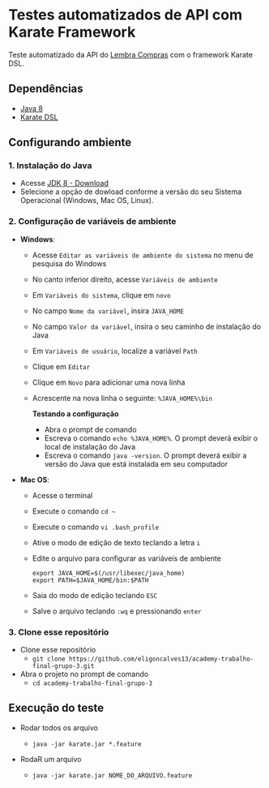 # Testes automatizados de API com Karate Framework

Teste automatizado da API do [Lembra Compras](https://lista-compras-api.herokuapp.com/api-docs/#/) com o framework Karate DSL.

## Dependências 

- [Java 8](https://www.oracle.com/br/java/technologies/javase/javase8-archive-downloads.html)
- [Karate DSL]()

## Configurando ambiente

### 1. Instalação do Java

- Acesse [JDK 8 - Download](https://www.oracle.com/br/java/technologies/javase/javase8-archive-downloads.html) 
- Selecione a opção de dowload conforme a versão do seu  Sistema Operacional (Windows, Mac OS, Linux).

### 2. Configuração de variáveis de ambiente

- **Windows**:

  - Acesse ``Editar as variáveis de ambiente do sistema`` no menu de pesquisa do Windows

  - No canto inferior direito, acesse ``Variáveis de ambiente``

  - Em `Variáveis do sistema`, clique em `novo`

  - No campo ``Nome da variável``, insira ``JAVA_HOME``

  - No campo ``Valor da variável``, insira o seu caminho de instalação do Java

  - Em ``Variáveis de usuário``, localize a variável ``Path``

  - Clique em ``Editar``

  - Clique em ``Novo`` para adicionar uma nova linha

  - Acrescente na nova linha o seguinte: ``%JAVA_HOME%\bin``

    **Testando a configuração**

    - Abra o prompt de comando
    - Escreva o comando ``echo %JAVA_HOME%``. O prompt deverá exibir o local de instalação do Java
    - Escreva o comando ``java -version``. O prompt deverá exibir a versão do Java que está instalada em seu computador

- **Mac OS**:

  - Acesse o terminal 

  - Execute o comando `cd ~`

  - Execute o comando `vi .bash_profile`

  - Ative o modo de edição de texto teclando a letra `i`

  - Edite o arquivo para configurar as variáveis de ambiente

    ```
    export JAVA_HOME=$(/usr/libexec/java_home)
    export PATH=$JAVA_HOME/bin:$PATH
    ```

  - Saia do modo de edição teclando `ESC`

  - Salve o arquivo teclando `:wq` e pressionando `enter`

### 3. Clone esse repositório 

- Clone esse repositório 
  - `git clone https://github.com/eligoncalves13/academy-trabalho-final-grupo-3.git` 
- Abra o projeto no prompt de comando
  - `cd academy-trabalho-final-grupo-3`

## Execução do teste 

- Rodar todos os arquivo 

  -  `java -jar karate.jar *.feature` 
- RodaR um arquivo 

  -  `java -jar karate.jar NOME_DO_ARQUIVO.feature`


